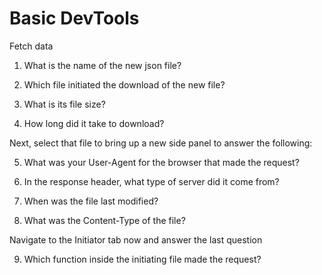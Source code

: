 # Basic DevTools

Fetch data

1. What is the name of the new json file?

2. Which file initiated the download of the new file?

3. What is its file size?

4. How long did it take to download?

 

Next, select that file to bring up a new side panel to answer the following:

5. What was your User-Agent for the browser that made the request?

6. In the response header, what type of server did it come from?

7. When was the file last modified?

8. What was the Content-Type of the file?

Navigate to the Initiator tab now and answer the last question

9. Which function inside the initiating file made the request?

